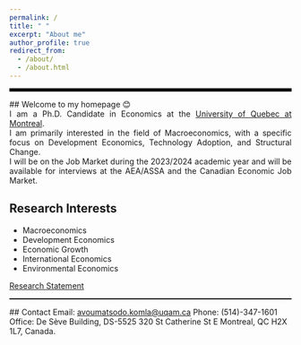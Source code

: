 ```yaml
---
permalink: /
title: " "
excerpt: "About me"
author_profile: true
redirect_from: 
  - /about/
  - /about.html
---
```

<hr style="border-top: 5px solid #000;">
## Welcome to my homepage 😊
<div style="text-align: justify">
 I am a Ph.D. Candidate in Economics at the <a href="https://uqam.ca/en/information/about/">University of Quebec at Montreal</a>. 
</div>

 
 <div style="text-align: justify">
 I am primarily interested in the field of Macroeconomics, with a specific focus on Development Economics, Technology Adoption, and Structural Change.
</div>


<div style="text-align: justify">
 I will be on the Job Market during the 2023/2024 academic year and will be available for interviews at the AEA/ASSA and the Canadian Economic Job Market.
</div>

## Research Interests
* Macroeconomics
* Development Economics
* Economic Growth
* International Economics
* Environmental Economics
  
[Research Statement](http://avoumatsodo.github.io/files/research_statement.pdf)

<hr style="border-top: 1px dotted #000;">
## Contact
Email: <a href="mailto:avoumatsodo.komla@uqam.ca">avoumatsodo.komla@uqam.ca</a>  
Phone: (514)-347-1601  
Office: De Sève Building, DS-5525  
320 St Catherine St E  
Montreal, QC H2X 1L7, Canada.  


